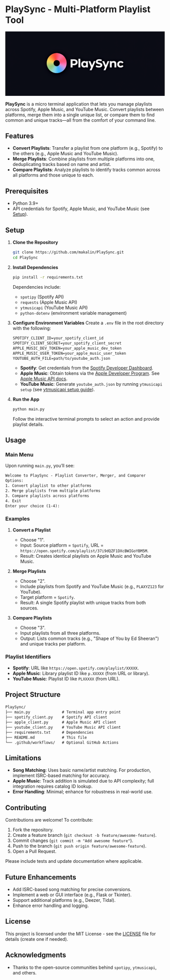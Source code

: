 # PlaySync - Multi-Platform Playlist Tool

![PlaySync Logo](playsync.png)

**PlaySync** is a micro terminal application that lets you manage playlists across Spotify, Apple Music, and YouTube Music. Convert playlists between platforms, merge them into a single unique list, or compare them to find common and unique tracks—all from the comfort of your command line.

## Features

- **Convert Playlists**: Transfer a playlist from one platform (e.g., Spotify) to the others (e.g., Apple Music and YouTube Music).
- **Merge Playlists**: Combine playlists from multiple platforms into one, deduplicating tracks based on name and artist.
- **Compare Playlists**: Analyze playlists to identify tracks common across all platforms and those unique to each.

## Prerequisites

- Python 3.9+
- API credentials for Spotify, Apple Music, and YouTube Music (see [Setup](#setup)).

## Setup

1. **Clone the Repository**
   ```bash
   git clone https://github.com/makalin/PlaySync.git
   cd PlaySync
   ```

2. **Install Dependencies**
   ```bash
   pip install -r requirements.txt
   ```
   Dependencies include:
   - `spotipy` (Spotify API)
   - `requests` (Apple Music API)
   - `ytmusicapi` (YouTube Music API)
   - `python-dotenv` (environment variable management)

3. **Configure Environment Variables**
   Create a `.env` file in the root directory with the following:
   ```plaintext
   SPOTIFY_CLIENT_ID=your_spotify_client_id
   SPOTIFY_CLIENT_SECRET=your_spotify_client_secret
   APPLE_MUSIC_DEV_TOKEN=your_apple_music_dev_token
   APPLE_MUSIC_USER_TOKEN=your_apple_music_user_token
   YOUTUBE_AUTH_FILE=path/to/youtube_auth.json
   ```
   - **Spotify**: Get credentials from the [Spotify Developer Dashboard](https://developer.spotify.com/dashboard/).
   - **Apple Music**: Obtain tokens via the [Apple Developer Program](https://developer.apple.com/programs/). See [Apple Music API docs](https://developer.apple.com/documentation/applemusicapi).
   - **YouTube Music**: Generate `youtube_auth.json` by running `ytmusicapi setup` (see [ytmusicapi setup guide](https://ytmusicapi.readthedocs.io/en/stable/setup.html)).

4. **Run the App**
   ```bash
   python main.py
   ```
   Follow the interactive terminal prompts to select an action and provide playlist details.

## Usage

### Main Menu
Upon running `main.py`, you’ll see:
```
Welcome to PlaySync - Playlist Converter, Merger, and Comparer
Options:
1. Convert playlist to other platforms
2. Merge playlists from multiple platforms
3. Compare playlists across platforms
4. Exit
Enter your choice (1-4):
```

### Examples

1. **Convert a Playlist**
   - Choose "1".
   - Input: Source platform = `Spotify`, URL = `https://open.spotify.com/playlist/37i9dQZF1DXcBWIGoYBM5M`.
   - Result: Creates identical playlists on Apple Music and YouTube Music.

2. **Merge Playlists**
   - Choose "2".
   - Include playlists from Spotify and YouTube Music (e.g., `PLAXYZ123` for YouTube).
   - Target platform = `Spotify`.
   - Result: A single Spotify playlist with unique tracks from both sources.

3. **Compare Playlists**
   - Choose "3".
   - Input playlists from all three platforms.
   - Output: Lists common tracks (e.g., "Shape of You by Ed Sheeran") and unique tracks per platform.

### Playlist Identifiers
- **Spotify**: URL like `https://open.spotify.com/playlist/XXXXX`.
- **Apple Music**: Library playlist ID like `p.XXXXX` (from URL or library).
- **YouTube Music**: Playlist ID like `PLXXXXX` (from URL).

## Project Structure

```
PlaySync/
├── main.py              # Terminal app entry point
├── spotify_client.py    # Spotify API client
├── apple_client.py      # Apple Music API client
├── youtube_client.py    # YouTube Music API client
├── requirements.txt     # Dependencies
├── README.md            # This file
└── .github/workflows/   # Optional GitHub Actions
```

## Limitations

- **Song Matching**: Uses basic name/artist matching. For production, implement ISRC-based matching for accuracy.
- **Apple Music**: Track addition is simulated due to API complexity; full integration requires catalog ID lookup.
- **Error Handling**: Minimal; enhance for robustness in real-world use.

## Contributing

Contributions are welcome! To contribute:
1. Fork the repository.
2. Create a feature branch (`git checkout -b feature/awesome-feature`).
3. Commit changes (`git commit -m "Add awesome feature"`).
4. Push to the branch (`git push origin feature/awesome-feature`).
5. Open a Pull Request.

Please include tests and update documentation where applicable.

## Future Enhancements

- Add ISRC-based song matching for precise conversions.
- Implement a web or GUI interface (e.g., Flask or Tkinter).
- Support additional platforms (e.g., Deezer, Tidal).
- Enhance error handling and logging.

## License

This project is licensed under the MIT License - see the [LICENSE](LICENSE) file for details (create one if needed).

## Acknowledgments

- Thanks to the open-source communities behind `spotipy`, `ytmusicapi`, and others.
